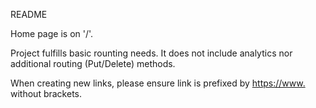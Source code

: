 README

Home page is on '/'.

Project fulfills basic rounting needs. It does not include analytics nor additional routing (Put/Delete) methods.

When creating new links, please ensure link is prefixed by <https://www.> without brackets.

